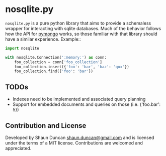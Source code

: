nosqlite.py
===========

``nosqlite.py`` is a pure python library that aims to provide a schemaless wrapper
for interacting with sqlite databases. Much of the behavior follows how the API
for [pymongo](http://api.mongodb.org/python/current) works, so those familiar with
that library should have a similar experience. Example::

```python
import nosqlite

with nosqlite.Connection(':memory:') as conn:
    foo_collection = conn['foo_collection']
    foo_collection.insert({'foo': 'bar', 'baz': 'qux'})
    foo_collection.find({'foo': 'bar'})
```


TODOs
-----
- Indexes need to be implemented and associated query planning
- Support for embedded documents and queries on those (i.e. {'foo.bar': 5})


Contribution and License
------------------------
Developed by Shaun Duncan <shaun.duncan@gmail.com> and is licensed under the
terms of a MIT license. Contributions are welcomed and appreciated.
